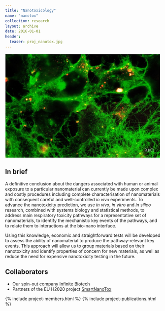 ```yaml
---
title: "Nanotoxicology"
name: "nanotox"
collection: research
layout: archive
date: 2016-01-01
header:
  teaser: proj_nanotox.jpg
---
```


![Nanotox](/images/proj_nanotox.jpg)

In brief
--------
A definitive conclusion about the dangers associated with human or animal exposure to a particular nanomaterial can currently be made upon complex and costly procedures including complete characterisation of nanomaterials with consequent careful and well-controlled *in vivo* experiments. To advance the nanotoxicity prediction, we use *in vivo*, *in vitro* and *in silico* research, combined with systems biology and statistical methods, to address main respiratory toxicity pathways for a representative set of nanomaterials, to identify the mechanistic key events of the pathways, and to relate them to interactions at the bio-nano interface.  

Using this knowledge, economic and straightforward tests will be developed to assess the ability of nanomaterial to produce the pathway-relevant key events. This approach will allow us to group materials based on their nanotoxicity and identify properties of concern for new materials, as well as reduce the need for expensive nanotoxicity testing in the future. 


Collaborators
-------------
* Our spin-out company [Infinite Biotech](http://www.infinite-biotech.com)
* Partners of the EU H2020 project [SmartNanoTox](http://www.smartnanotox.eu/)


{% include project-members.html %}
{% include project-publications.html %}

